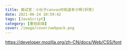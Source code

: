 ```yaml
---
title: 面试官：小伙子canvas你知道多少啊(奸笑)
date: 2021-06-24 10:59:42
tags: [JavaScript]
category: [重拾前端]
cover: /image/cover/webpack.png
---
```


https://developer.mozilla.org/zh-CN/docs/Web/CSS/font


